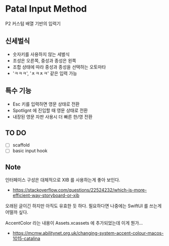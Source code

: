 # Patal Input Method

P2 커스텀 배열 기반의 입력기 

## 신세벌식

- 숫자키를 사용하지 않는 세벌식 
- 조성은 오른쪽, 중성과 종성은 왼쪽
- 조합 상태에 따라 중성과 종성을 선택하는 오토마타
- 'ㅋㅋㅋ', 'ㅊㅋㅊㅋ' 같은 입력 가능

## 특수 기능

- Esc 키를 입력하면 영문 상태로 전환
- Spotlignt 에 진입할 때 영문 상태로 전환
- 내장된 영문 자판 사용시 더 빠른 한/영 전환

## TO DO

- [ ] scaffold
- [ ] basic input hook

## Note

인터페이스 구성은 대체적으로 XIB 를 사용하는게 좋아 보인다.

- https://stackoverflow.com/questions/22524232/which-is-more-efficient-way-storyboard-or-xib

오래된 글이긴 하지만 아직도 유효한 듯 하다. 필요하다면 나중에는 SwiftUI 를 쓰는게 어떨까 싶다.

AccentColor 라는 내용이 Assets.xcassets 에 추가되었는데 이게 뭔가...

- https://mcmw.abilitynet.org.uk/changing-system-accent-colour-macos-1015-catalina

